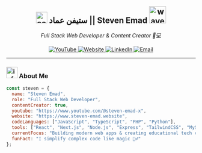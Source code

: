 <h2 align="center">
  <img src="https://emojis.slackmojis.com/emojis/images/1531849430/4246/blob-sunglasses.gif?1531849430" width="30" alt="cool emoji" />
  <strong>ستيفن عماد || Steven Emad</strong>
  <img src="https://media.giphy.com/media/12oufCB0MyZ1Go/giphy.gif" width="45" alt="wave gif" />
</h2>

<p align="center">
  <em>Full Stack Web Developer & Content Creator 🎥💻</em>
</p>

<p align="center">
  <a href="https://www.youtube.com/@steven-emad-x" target="_blank" rel="noopener noreferrer">
    <img src="https://img.shields.io/badge/YouTube-%40steven--emad--x-FF0000?style=for-the-badge&logo=youtube&logoColor=white" alt="YouTube"/>
  </a>
  <a href="https://www.steven-emad.website" target="_blank" rel="noopener noreferrer">
    <img src="https://img.shields.io/badge/Website-www.steven--emad.website-0A66C2?style=for-the-badge&logo=google-chrome&logoColor=white" alt="Website"/>
  </a>
  <a href="https://www.linkedin.com/in/YOUR-USERNAME-HERE" target="_blank" rel="noopener noreferrer">
    <img src="https://img.shields.io/badge/LinkedIn-Steven%20Emad-0077B5?style=for-the-badge&logo=linkedin&logoColor=white" alt="LinkedIn"/>
  </a>
  <a href="mailto:support@steven-emad.website" target="_blank" rel="noopener noreferrer">
    <img src="https://img.shields.io/badge/Email-steven@codeverse.icu-D14836?style=for-the-badge&logo=gmail&logoColor=white" alt="Email"/>
  </a>
</p>

<p align="center">
<!--   <img src="https://www.steven-emad.website/assets/steven-emad-avatar.png" width="180" style="border-radius: 20px; margin-right: 20px;" alt="Steven Emad" align="left"/> -->
<!--   <img src="https://media.giphy.com/media/M9gbBd9nbDrOTu1Mqx/giphy.gif" width="200" alt="coding gif" align="right"/> -->
</p>

---

### <img src="https://media.giphy.com/media/VgCDAzcKvsR6OM0uWg/giphy.gif" width="30" alt="info gif"/> About Me

```javascript
const steven = {
  name: "Steven Emad",
  role: "Full Stack Web Developer",
  contentCreator: true,
  youtube: "https://www.youtube.com/@steven-emad-x",
  website: "https://www.steven-emad.website",
  codeLanguages: ["JavaScript", "TypeScript", "PHP", "Python"],
  tools: ["React", "Next.js", "Node.js", "Express", "TailwindCSS", "MySQL", "MongoDB"],
  currentFocus: "Building modern web apps & creating educational tech content",
  funFact: "I simplify complex code like magic 🧙‍♂️"
};
